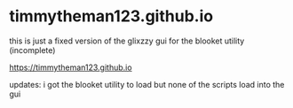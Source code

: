 # timmytheman123.github.io
this is just a fixed version of the glixzzy gui for the blooket utility
(incomplete)
    
https://timmytheman123.github.io

updates:
i got the blooket utility to load but none of the scripts load into the gui
